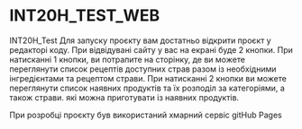 # INT20H_TEST_WEB
 INT20H_Test 
Для запуску проєкту вам достатньо відкрити проєкт у редакторі коду.
При відвідувані сайту у вас на екрані буде 2 кнопки.
При натисканні 1 кнопки, ви потрапите на сторінку, де ви можете переглянути список рецептів доступних страв разом із необхідними інгредієнтами та рецептом страви.
При натисканні 2 кнопки ви можете переглянути список наявних продуктів та їх розподіл за категоріями, а також страви. які можна приготувати із наявних продуктів.

При розробці проєкту був використаний хмарний сервіс gitHub Pages
